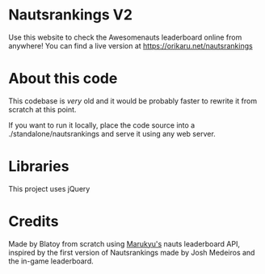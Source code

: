 # Nautsrankings V2
Use this website to check the Awesomenauts leaderboard online from anywhere! You can find a live version at https://orikaru.net/nautsrankings

# About this code
This codebase is *very* old and it would be probably faster to rewrite it from scratch at this point.

If you want to run it locally, place the code source into a ./standalone/nautsrankings and serve it using any web server.

# Libraries
This project uses jQuery

# Credits
Made by Blatoy from scratch using [Marukyu's](https://github.com/Marukyu/) nauts leaderboard API, inspired by the first version of Nautsrankings made by Josh Medeiros and the in-game leaderboard.
